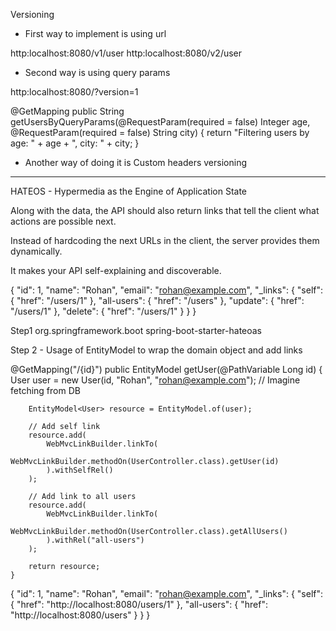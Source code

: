 Versioning

- First way to implement is using url

http:localhost:8080/v1/user
http:localhost:8080/v2/user


- Second way is using query params

http:localhost:8080/?version=1


@GetMapping
    public String getUsersByQueryParams(@RequestParam(required = false) Integer age,
                                        @RequestParam(required = false) String city) {
        return "Filtering users by age: " + age + ", city: " + city;
    }


- Another way of doing it is Custom headers versioning



--------------------------------------------------------------------------------------------------------------------------------------

HATEOS - Hypermedia as the Engine of Application State 

Along with the data, the API should also return links that tell the client what actions are possible next.

Instead of hardcoding the next URLs in the client, the server provides them dynamically.

It makes your API self-explaining and discoverable.


{
  "id": 1,
  "name": "Rohan",
  "email": "rohan@example.com",
  "_links": {
    "self": { "href": "/users/1" },
    "all-users": { "href": "/users" },
    "update": { "href": "/users/1" },
    "delete": { "href": "/users/1" }
  }
}


Step1
<dependency>
    <groupId>org.springframework.boot</groupId>
    <artifactId>spring-boot-starter-hateoas</artifactId>
</dependency>


Step 2 - Usage of EntityModel to wrap the domain object and add links

@GetMapping("/{id}")
    public EntityModel<User> getUser(@PathVariable Long id) {
        User user = new User(id, "Rohan", "rohan@example.com"); // Imagine fetching from DB

        EntityModel<User> resource = EntityModel.of(user);

        // Add self link
        resource.add(
            WebMvcLinkBuilder.linkTo(
                WebMvcLinkBuilder.methodOn(UserController.class).getUser(id)
            ).withSelfRel()
        ); 

        // Add link to all users
        resource.add(
            WebMvcLinkBuilder.linkTo(
                WebMvcLinkBuilder.methodOn(UserController.class).getAllUsers()
            ).withRel("all-users")
        );

        return resource;
    }



{
  "id": 1,
  "name": "Rohan",
  "email": "rohan@example.com",
  "_links": {
    "self": {
      "href": "http://localhost:8080/users/1"
    },
    "all-users": {
      "href": "http://localhost:8080/users"
    }
  }
}